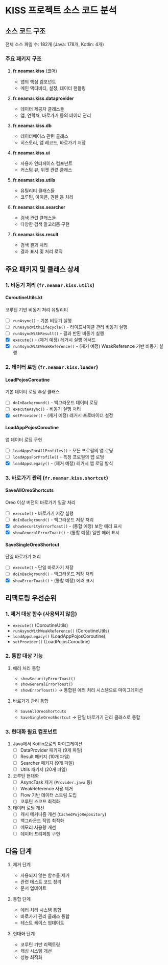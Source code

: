 # KISS 프로젝트 소스 코드 분석

## 소스 코드 구조 

전체 소스 파일 수: 182개 (Java: 178개, Kotlin: 4개)

### 주요 패키지 구조

1. **fr.neamar.kiss** (코어)
   - 앱의 핵심 컴포넌트
   - 메인 액티비티, 설정, 데이터 핸들링

2. **fr.neamar.kiss.dataprovider**
   - 데이터 제공자 클래스들
   - 앱, 연락처, 바로가기 등의 데이터 관리

3. **fr.neamar.kiss.db**
   - 데이터베이스 관련 클래스
   - 히스토리, 앱 레코드, 바로가기 저장

4. **fr.neamar.kiss.ui**
   - 사용자 인터페이스 컴포넌트
   - 커스텀 뷰, 위젯 관련 클래스

5. **fr.neamar.kiss.utils**
   - 유틸리티 클래스들
   - 코루틴, 아이콘, 권한 등 처리

6. **fr.neamar.kiss.searcher**
   - 검색 관련 클래스들
   - 다양한 검색 알고리즘 구현

7. **fr.neamar.kiss.result**
   - 검색 결과 처리
   - 결과 표시 및 처리 로직

## 주요 패키지 및 클래스 상세

### 1. 비동기 처리 (`fr.neamar.kiss.utils`)

#### CoroutineUtils.kt

코루틴 기반 비동기 처리 유틸리티

- [ ] `runAsync()` - 기본 비동기 실행
- [ ] `runAsyncWithLifecycle()` - 라이프사이클 관리 비동기 실행
- [ ] `runAsyncWithResult()` - 결과 반환 비동기 실행
- [x] `execute()` - (제거 예정) 레거시 실행 메서드
- [x] `runAsyncWithWeakReference()` - (제거 예정) WeakReference 기반 비동기 실행

### 2. 데이터 로딩 (`fr.neamar.kiss.loader`)

#### LoadPojosCoroutine

기본 데이터 로딩 추상 클래스

- [ ] `doInBackground()` - 백그라운드 데이터 로딩
- [ ] `executeAsync()` - 비동기 실행 처리
- [x] `setProvider()` - (제거 예정) 레거시 프로바이더 설정

#### LoadAppPojosCoroutine

앱 데이터 로딩 구현

- [ ] `loadAppsForAllProfiles()` - 모든 프로필의 앱 로딩
- [ ] `loadAppsForProfile()` - 특정 프로필의 앱 로딩
- [x] `loadAppsLegacy()` - (제거 예정) 레거시 앱 로딩 방식

### 3. 바로가기 관리 (`fr.neamar.kiss.shortcut`)

#### SaveAllOreoShortcuts

Oreo 이상 버전의 바로가기 일괄 처리

- [ ] `execute()` - 바로가기 저장 실행
- [ ] `doInBackground()` - 백그라운드 저장 처리
- [x] `showSecurityErrorToast()` - (통합 예정) 보안 에러 표시
- [x] `showGeneralErrorToast()` - (통합 예정) 일반 에러 표시

#### SaveSingleOreoShortcut

단일 바로가기 처리

- [ ] `execute()` - 단일 바로가기 저장
- [ ] `doInBackground()` - 백그라운드 저장 처리
- [x] `showErrorToast()` - (통합 예정) 에러 표시

## 리팩토링 우선순위

### 1. 제거 대상 함수 (사용되지 않음)

- `execute()` (CoroutineUtils)
- `runAsyncWithWeakReference()` (CoroutineUtils)
- `loadAppsLegacy()` (LoadAppPojosCoroutine)
- `setProvider()` (LoadPojosCoroutine)

### 2. 통합 대상 기능

1. 에러 처리 통합
   - `showSecurityErrorToast()`
   - `showGeneralErrorToast()`
   - `showErrorToast()`
   → 통합된 에러 처리 시스템으로 마이그레이션

2. 바로가기 관리 통합
   - `SaveAllOreoShortcuts`
   - `SaveSingleOreoShortcut`
   → 단일 바로가기 관리 클래스로 통합

### 3. 현대화 필요 컴포넌트

1. Java에서 Kotlin으로의 마이그레이션
   - [ ] DataProvider 패키지 (9개 파일)
   - [ ] Result 패키지 (10개 파일)
   - [ ] Searcher 패키지 (9개 파일)
   - [ ] Utils 패키지 (20개 파일)

2. 코루틴 현대화
   - [ ] AsyncTask 제거 (`Provider.java` 등)
   - [ ] WeakReference 사용 제거
   - [ ] Flow 기반 데이터 스트림 도입
   - [ ] 코루틴 스코프 최적화

3. 데이터 로딩 개선
   - [ ] 캐시 메커니즘 개선 (`CachedPojoRepository`)
   - [ ] 백그라운드 작업 최적화
   - [ ] 메모리 사용량 개선
   - [ ] 데이터 프리페칭 구현

## 다음 단계

1. 제거 단계
   - 사용되지 않는 함수들 제거
   - 관련 테스트 코드 정리
   - 문서 업데이트

2. 통합 단계
   - 에러 처리 시스템 통합
   - 바로가기 관리 클래스 통합
   - 테스트 케이스 업데이트

3. 현대화 단계
   - 코루틴 기반 리팩토링
   - 캐싱 시스템 개선
   - 성능 최적화
